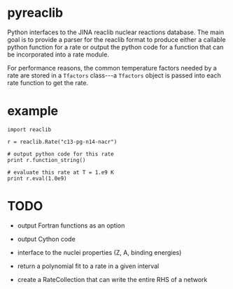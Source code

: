 # pyreaclib

Python interfaces to the JINA reaclib nuclear reactions database.  The
main goal is to provide a parser for the reaclib format to produce
either a callable python function for a rate or output the python code
for a function that can be incorporated into a rate module.

For performance reasons, the common temperature factors needed by a
rate are stored in a `Tfactors` class---a `Tfactors` object is passed
into each rate function to get the rate.


# example

```
import reaclib

r = reaclib.Rate("c13-pg-n14-nacr")

# output python code for this rate
print r.function_string()

# evaluate this rate at T = 1.e9 K
print r.eval(1.0e9)

```


# TODO

* output Fortran functions as an option

* output Cython code

* interface to the nuclei properties (Z, A, binding energies)

* return a polynomial fit to a rate in a given interval

* create a RateCollection that can write the entire RHS of a network
